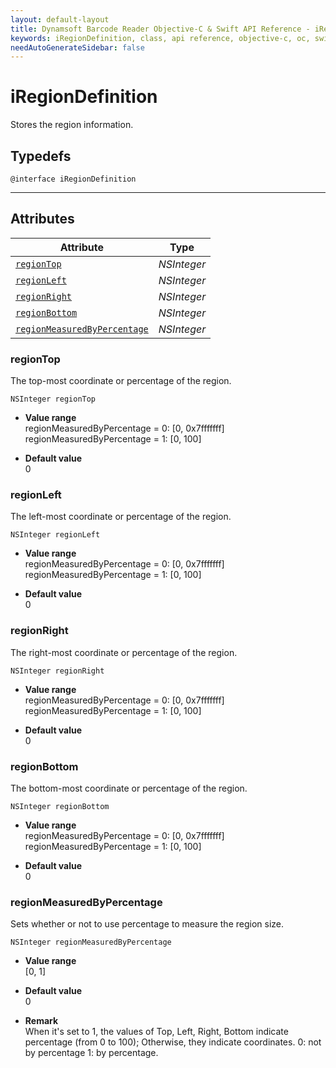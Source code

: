 ```yaml
---
layout: default-layout
title: Dynamsoft Barcode Reader Objective-C & Swift API Reference - iRegionDefinition Class
keywords: iRegionDefinition, class, api reference, objective-c, oc, swift
needAutoGenerateSidebar: false
---
```



# iRegionDefinition
Stores the region information.  

## Typedefs

```objc
@interface iRegionDefinition
```  
  
---
  

## Attributes
  
| Attribute | Type |
|---------- | ---- |
| [`regionTop`](#regiontop) | *NSInteger* |
| [`regionLeft`](#regionleft) | *NSInteger* |
| [`regionRight`](#regionright) | *NSInteger* |
| [`regionBottom`](#regionbottom) | *NSInteger* |
| [`regionMeasuredByPercentage`](#regionmeasuredbypercentage) | *NSInteger* |


### regionTop
The top-most coordinate or percentage of the region.
```objc
NSInteger regionTop
```
- **Value range**   
    regionMeasuredByPercentage = 0: [0, 0x7fffffff]  
    regionMeasuredByPercentage = 1: [0, 100]  
      
- **Default value**   
    0

### regionLeft
The left-most coordinate or percentage of the region.
```objc
NSInteger regionLeft
```
- **Value range**   
    regionMeasuredByPercentage = 0: [0, 0x7fffffff]  
    regionMeasuredByPercentage = 1: [0, 100]  
      
- **Default value**   
    0

### regionRight
The right-most coordinate or percentage of the region.
```objc
NSInteger regionRight
```
- **Value range**   
    regionMeasuredByPercentage = 0: [0, 0x7fffffff]  
    regionMeasuredByPercentage = 1: [0, 100]  
      
- **Default value**   
    0

### regionBottom
The bottom-most coordinate or percentage of the region.
```objc
NSInteger regionBottom
```
- **Value range**   
    regionMeasuredByPercentage = 0: [0, 0x7fffffff]  
    regionMeasuredByPercentage = 1: [0, 100]  
      
- **Default value**   
    0
    
### regionMeasuredByPercentage
Sets whether or not to use percentage to measure the region size.
```objc
NSInteger regionMeasuredByPercentage
```
- **Value range**   
    [0, 1]
      
- **Default value**   
    0
    
- **Remark**   
    When it's set to 1, the values of Top, Left, Right, Bottom indicate percentage (from 0 to 100); Otherwise, they indicate coordinates. 0: not by percentage 1: by percentage.
